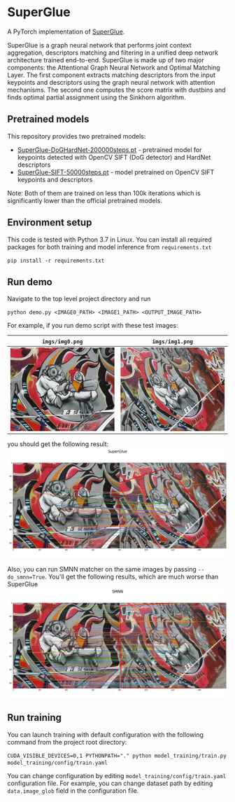 # SuperGlue

A PyTorch implementation of [SuperGlue](https://arxiv.org/pdf/1911.11763.pdf).

SuperGlue is a graph neural network that performs joint context aggregation, descriptors matching and filtering in a unified deep network architecture trained end-to-end. 
SuperGlue is made up of two major components: the Attentional Graph Neural Network and Optimal Matching Layer. 
The first component extracts matching descriptors from the input keypoints and descriptors using the graph neural network with attention mechanisms. 
The second one computes the score matrix with dustbins and finds optimal partial assignment using the Sinkhorn algorithm.

## Pretrained models
This repository provides two pretrained models:
- [SuperGlue-DoGHardNet-200000steps.pt](https://github.com/borsukvasyl/SuperGlue/blob/master/superglue/checkpoints/SuperGlue-DoGHardNet-200000steps.pt) - 
  pretrained model for keypoints detected with OpenCV SIFT (DoG detector) and HardNet descriptors
- [SuperGlue-SIFT-50000steps.pt](https://github.com/borsukvasyl/SuperGlue/blob/master/superglue/checkpoints/SuperGlue-SIFT-50000steps.pt) - 
  model pretrained on OpenCV SIFT keypoints and descriptors

Note: Both of them are trained on less than 100k iterations which is significantly lower than the official pretrained models.

## Environment setup
This code is tested with Python 3.7 in Linux. 
You can install all required packages for both training and model inference from `requirements.txt`
```shell
pip install -r requirements.txt
```

## Run demo
Navigate to the top level project directory and run
```shell
python demo.py <IMAGE0_PATH> <IMAGE1_PATH> <OUTPUT_IMAGE_PATH>
```
For example, if you run demo script with these test images:

`imgs/img0.png`            |  `imgs/img1.png`
:-------------------------:|:-------------------------:
![alt text](imgs/img0.png) |  ![alt text](imgs/img1.png)

you should get the following result:
![alt text](imgs/superglue_result.png)

Also, you can run SMNN matcher on the same images by passing `--do_smnn=True`.
You'll get the following results, which are much worse than SuperGlue
![alt text](imgs/smnn_result.png)

## Run training
You can launch training with default configuration with the following command from the project root directory:
```shell
CUDA_VISIBLE_DEVICES=0,1 PYTHONPATH="." python model_training/train.py model_training/config/train.yaml
```

You can change configuration by editing `model_training/config/train.yaml` configuration file.
For example, you can change dataset path by editing `data.image_glob` field in the configuration file.
